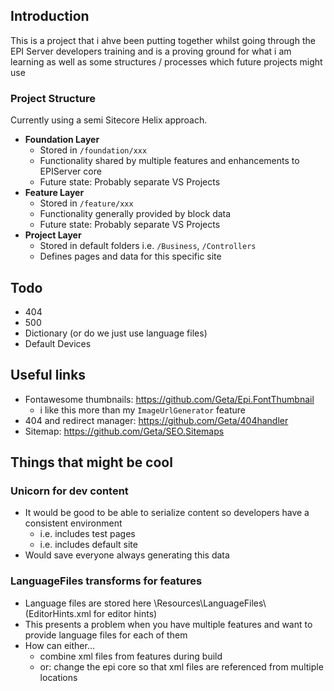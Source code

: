 ## Introduction

This is a project that i ahve been putting together whilst going through the EPI Server developers training and is a proving ground for what i am learning as well as some structures / processes which future projects might use

### Project Structure

Currently using a semi Sitecore Helix approach.
- **Foundation Layer**
  - Stored in `/foundation/xxx`
  - Functionality shared by multiple features and enhancements to EPIServer core
  - Future state: Probably separate VS Projects
- **Feature Layer**
  - Stored in `/feature/xxx`
  - Functionality generally provided by block data
  - Future state: Probably separate VS Projects
- **Project Layer**
  - Stored in default folders i.e. `/Business`, `/Controllers`
  - Defines pages and data for this specific site

## Todo
- 404
- 500
- Dictionary (or do we just use language files)
- Default Devices

## Useful links
- Fontawesome thumbnails: https://github.com/Geta/Epi.FontThumbnail
  - i like this more than my `ImageUrlGenerator` feature
- 404 and redirect manager: https://github.com/Geta/404handler
- Sitemap: https://github.com/Geta/SEO.Sitemaps

## Things that might be cool

### Unicorn for dev content
- It would be good to be able to serialize content so developers have a consistent environment
  - i.e. includes test pages
  - i.e. includes default site
- Would save everyone always generating this data

### LanguageFiles transforms for features
  - Language files are stored here \Resources\LanguageFiles\ (EditorHints.xml for editor hints)
  - This presents a problem when you have multiple features and want to provide language files for each of them
  - How can either... 
    - combine xml files from features during build
    - or: change the epi core so that xml files are referenced from multiple locations